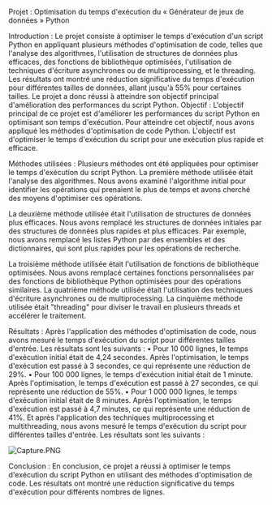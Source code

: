 Projet : Optimisation du temps d'exécution du « Générateur de jeux de données » Python

Introduction :
Le projet consiste à optimiser le temps d'exécution d'un script Python en appliquant plusieurs méthodes d'optimisation de code, telles que l'analyse des algorithmes, l'utilisation de structures de données plus efficaces, des fonctions de bibliothèque optimisées, l'utilisation de techniques d'écriture asynchrones ou de multiprocessing, et le threading. Les résultats ont montré une réduction significative du temps d'exécution pour différentes tailles de données, allant jusqu'à 55% pour certaines tailles. Le projet a donc réussi à atteindre son objectif principal d'amélioration des performances du script Python.
Objectif :
L'objectif principal de ce projet est d'améliorer les performances du script Python en optimisant son temps d'exécution. Pour atteindre cet objectif, nous avons appliqué les méthodes d'optimisation de code Python. L'objectif est d'optimiser le temps d'exécution du script pour une exécution plus rapide et efficace.

Méthodes utilisées :
Plusieurs méthodes ont été appliquées pour optimiser le temps d'exécution du script Python. La première méthode utilisée était l'analyse des algorithmes. Nous avons examiné l'algorithme initial pour identifier les opérations qui prenaient le plus de temps et avons cherché des moyens d'optimiser ces opérations.

La deuxième méthode utilisée était l'utilisation de structures de données plus efficaces. Nous avons remplacé les structures de données initiales par des structures de données plus rapides et plus efficaces. Par exemple, nous avons remplacé les listes Python par des ensembles et des dictionnaires, qui sont plus rapides pour les opérations de recherche.

La troisième méthode utilisée était l'utilisation de fonctions de bibliothèque optimisées. Nous avons remplacé certaines fonctions personnalisées par des fonctions de bibliothèque Python optimisées pour des opérations similaires.
La quatrième méthode utilisée était l'utilisation des techniques d'écriture asynchrones ou de multiprocessing.
La cinquième méthode utilisée était "threading" pour diviser le travail en plusieurs threads et accélérer le traitement.

Résultats :
Après l'application des méthodes d'optimisation de code, nous avons mesuré le temps d'exécution du script pour différentes tailles d'entrée. Les résultats sont les suivants :
•	Pour 10 000 lignes, le temps d'exécution initial était de 4,24 secondes. Après l'optimisation, le temps d'exécution est passé à 3 secondes, ce qui représente une réduction de 29%.
•	Pour 100 000 lignes, le temps d'exécution initial était de 1 minute. Après l'optimisation, le temps d'exécution est passé à 27 secondes, ce qui représente une réduction de 55%.
•	Pour 1 000 000 lignes, le temps d'exécution initial était de 8 minutes. Après l'optimisation, le temps d'exécution est passé à 4,7 minutes, ce qui représente une réduction de 41%.
Et après l'application des techniques multiprocessing et multithreading, nous avons mesuré le temps d'exécution du script pour différentes tailles d'entrée. Les résultats sont les suivants :

![Capture.PNG](..%2F..%2FPictures%2FCamera%20Roll%2FCapture.PNG)

Conclusion :
En conclusion, ce projet a réussi à optimiser le temps d'exécution du script Python en utilisant des méthodes d'optimisation de code. Les résultats ont montré une réduction significative du temps d'exécution pour différents nombres de lignes.
